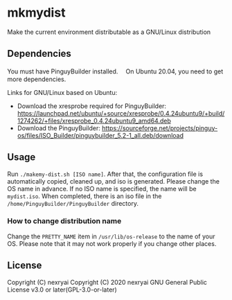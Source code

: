 # mkmydist
Make the current environment distributable as a GNU/Linux distribution

## Dependencies
You must have PinguyBuilder installed.　
On Ubuntu 20.04, you need to get more dependencies.

Links for GNU/Linux based on Ubuntu:
- Download the xresprobe required for PinguyBuilder: https://launchpad.net/ubuntu/+source/xresprobe/0.4.24ubuntu9/+build/1274262/+files/xresprobe_0.4.24ubuntu9_amd64.deb
- Download the PinguyBuilder: https://sourceforge.net/projects/pinguy-os/files/ISO_Builder/pinguybuilder_5.2-1_all.deb/download

## Usage
Run `./makemy-dist.sh [ISO name]`.
After that, the configuration file is automatically copied, cleaned up, and iso is generated. Please change the OS name in advance.
If no ISO name is specified, the name will be `mydist.iso`.
When completed, there is an iso file in the `/home/PinguyBuilder/PinguyBuilder` directory.

### How to change distribution name
Change the `PRETTY_NAME` item in `/usr/lib/os-release` to the name of your OS. Please note that it may not work properly if you change other places.

## License
Copyright (C) nexryai
Copyright (C) 2020 nexryai
GNU General Public License v3.0 or later(GPL-3.0-or-later)
